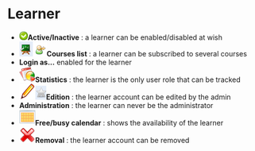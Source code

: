 # Learner

* ![](../../../.gitbook/assets/images44%20%286%29.png)**Active/Inactive** : a learner can be enabled/disabled at wish
* ![](../../../.gitbook/assets/graficos46%20%285%29.png)![](../../../.gitbook/assets/graficos47%20%285%29.png)**Courses list** : a learner can be subscribed to several courses
* **Login as...** enabled for the learner
* ![](../../../.gitbook/assets/graficos48%20%285%29.png)**Statistics** : the learner is the only user role that can be tracked
* ![](../../../.gitbook/assets/graficos50%20%285%29.png)![](../../../.gitbook/assets/graficos51%20%285%29.png)**Edition** : the learner account can be edited by the admin
* **Administration** : the learner can never be the administrator
* ![](../../../.gitbook/assets/graficos52%20%285%29.png)**Free/busy calendar** : shows the availability of the learner
* ![](../../../.gitbook/assets/graficos60%20%286%29.png)**Removal** : the learner account can be removed

